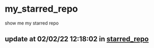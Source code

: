 # my_starred_repo
show me my starred repo

update at 02/02/22 12:18:02 in [starred_repo](./index.html)
---

